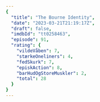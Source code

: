 ```yaml
---
{
  "title": "The Bourne Identity",
  "date": "2023-03-21T21:19:17Z",
  "draft": false,
  "imdbId": "tt0258463",
  "episode": 91,
  "rating": {
    "vildeVåben": 7,
    "stærkeOneliners": 4,
    "fedSkurk": 7,
    "episkAction": 8,
    "barHudOgStoreMuskler": 2,
    "total": 28
  }
}
---
```


